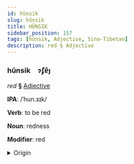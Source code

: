 ```yaml
---
id: hûnsik
slug: hûnsik
title: HÛNSIK
sidebar_position: 157
tags: [hûnsik, Adjective, Sino-Tibetan]
description: red § Adjective
---
```


### hûnsik&emsp;<span kind="abugida">ɂ̃ʄɐ̑ȷ</span>

*red* **§** [Adjective](../../tags/Adjective)

**IPA**: /ˈhun.sɪk/

**Verb**: to be red

**Noun**: redness

**Modifier**: red

<details>
    <summary>Origin</summary>
    Cantonese 紅色 hung sik /hʊŋ²¹ sɪk̚⁵/<br/>
    <em>Sino-Tibetan Language Family</em>
</details>